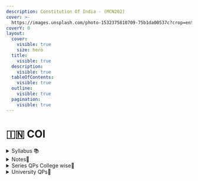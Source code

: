 ```yaml
---
description: Constitution Of India - (MCN202)
cover: >-
  https://images.unsplash.com/photo-1532375810709-75b1da00537c?crop=entropy&cs=srgb&fm=jpg&ixid=M3wxOTcwMjR8MHwxfHNlYXJjaHwyfHxjb25zdGl0dXRpb24lMjBvZiUyMGluZGlhfGVufDB8fHx8MTcwNjQzOTYwMHww&ixlib=rb-4.0.3&q=85
coverY: 0
layout:
  cover:
    visible: true
    size: hero
  title:
    visible: true
  description:
    visible: true
  tableOfContents:
    visible: true
  outline:
    visible: true
  pagination:
    visible: true
---
```


# 🇮🇳 COI

<details>

<summary>Syllabus 📚</summary>

[MCN202](https://drive.google.com/file/d/1dEzmJJn5Iur3ODIZf3davhiq-ULViWOU/view?usp=drive\_link) 👈

</details>

<details>

<summary>Notes📒</summary>

[COI Notes](https://drive.google.com/drive/folders/1APQNlqv-YpKxDapmq4cySnhnKf6ywsze?usp=drive\_link) 👈

</details>

<details><summary>Series QPs College wise📃</summary>

[COI Series QPs](https://drive.google.com/drive/folders/1jK6GwTTWTLoqCPyrgVS4X-Fre4MGyYSM?usp=drive_link) 👈

</details>

<details>

<summary>University QPs📄</summary>

[COI Previous Year QPs ](https://drive.google.com/drive/folders/1BB\_8LH1jIsPZpcB5DAZJecVrCC2I5ayI?usp=drive\_link)👈

</details>
